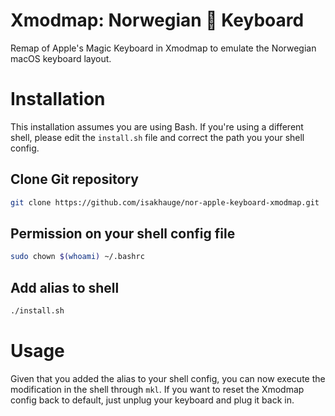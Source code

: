 # Xmodmap: Norwegian 🍎️ Keyboard
Remap of Apple's Magic Keyboard in Xmodmap to emulate the Norwegian macOS keyboard layout.

# Installation
This installation assumes you are using Bash. If you're using a different shell, please edit the `install.sh` file and correct the path you your shell config.

## Clone Git repository
```bash
git clone https://github.com/isakhauge/nor-apple-keyboard-xmodmap.git
```

## Permission on your shell config file
```bash
sudo chown $(whoami) ~/.bashrc
```

## Add alias to shell
```bash
./install.sh
```

# Usage
Given that you added the alias to your shell config, you can now execute the modification in the shell through `mkl`. If you want to reset the Xmodmap config back to default, just unplug your keyboard and plug it back in.
